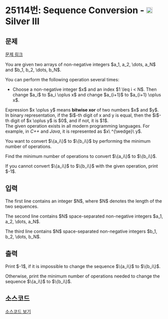 # 25114번: Sequence Conversion - <img src="https://static.solved.ac/tier_small/8.svg" style="height:20px" /> Silver III

<!-- performance -->

<!-- 문제 제출 후 깃허브에 푸시를 했을 때 제출한 코드의 성능이 입력될 공간입니다.-->

<!-- end -->

## 문제

[문제 링크](https://boj.kr/25114)


<p>You are given two arrays of non-negative integers $a_1, a_2, \dots, a_N$ and $b_1, b_2, \dots, b_N$.</p>

<p>You can perform the following operation several times:</p>

<ul>
<li>Choose a non-negative integer $x$ and an index $1 \leq i &lt; N$. Then change $a_i$ to $a_i \oplus x$ and change $a_{i+1}$ to $a_{i+1} \oplus x$.</li>
</ul>

<p>Expression $x \oplus y$ means <strong>bitwise xor</strong>&nbsp;of two numbers $x$ and $y$.<br>
In binary representation, if the $i$-th digit of x and y is equal, then the $i$-th digit of $x \oplus y$ is $0$, and if not, it is $1$.<br>
The given operation exists in all modern programming languages. For example, in <em>C++</em>&nbsp;and <em>Java</em>, it is represented&nbsp;as $x\ ^{\wedge}\ y$.</p>

<p>You want to convert $\{a_i\}$ to $\{b_i\}$ by performing the minimum number of operations.</p>

<p>Find the minimum number of operations to convert $\{a_i\}$ to $\{b_i\}$.</p>

<p>If you cannot convert $\{a_i\}$ to $\{b_i\}$ with the given operation, print $-1$.</p>



## 입력


<p>The first line contains an integer $N$, where $N$ denotes the length of the two sequences.</p>

<p>The second line contains $N$ space-separated non-negative integers $a_1, a_2, \dots, a_N$.</p>

<p>The third line contains $N$ space-separated non-negative integers $b_1, b_2, \dots, b_N$.</p>



## 출력


<p>Print $-1$, if it is impossible to change the sequence $\{a_i\}$ to $\{b_i\}$.</p>

<p>Otherwise, print the minimum number of operations needed to change the sequence $\{a_i\}$ to $\{b_i\}$.</p>



## 소스코드

[소스코드 보기](Sequence%20Conversion.cpp)